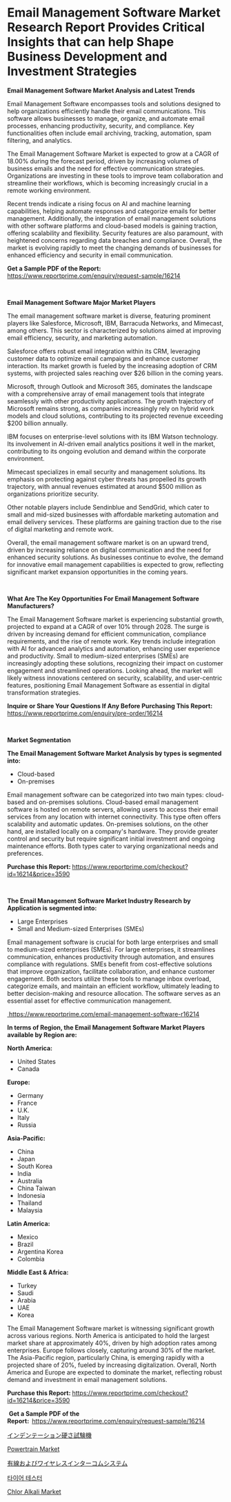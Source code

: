 <p><h1>Email Management Software Market Research Report Provides Critical Insights that can help Shape Business Development and Investment Strategies</h1></p><p><strong>Email Management Software Market Analysis and Latest Trends</strong></p>
<p><p>Email Management Software encompasses tools and solutions designed to help organizations efficiently handle their email communications. This software allows businesses to manage, organize, and automate email processes, enhancing productivity, security, and compliance. Key functionalities often include email archiving, tracking, automation, spam filtering, and analytics.</p><p>The Email Management Software Market is expected to grow at a CAGR of 18.00% during the forecast period, driven by increasing volumes of business emails and the need for effective communication strategies. Organizations are investing in these tools to improve team collaboration and streamline their workflows, which is becoming increasingly crucial in a remote working environment. </p><p>Recent trends indicate a rising focus on AI and machine learning capabilities, helping automate responses and categorize emails for better management. Additionally, the integration of email management solutions with other software platforms and cloud-based models is gaining traction, offering scalability and flexibility. Security features are also paramount, with heightened concerns regarding data breaches and compliance. Overall, the market is evolving rapidly to meet the changing demands of businesses for enhanced efficiency and security in email communication.</p></p>
<p><strong>Get a Sample PDF of the Report:&nbsp;</strong> <a href="https://www.reportprime.com/enquiry/request-sample/16214">https://www.reportprime.com/enquiry/request-sample/16214</a></p>
<p>&nbsp;</p>
<p><strong>Email Management Software Major Market Players</strong></p>
<p><p>The email management software market is diverse, featuring prominent players like Salesforce, Microsoft, IBM, Barracuda Networks, and Mimecast, among others. This sector is characterized by solutions aimed at improving email efficiency, security, and marketing automation.</p><p>Salesforce offers robust email integration within its CRM, leveraging customer data to optimize email campaigns and enhance customer interaction. Its market growth is fueled by the increasing adoption of CRM systems, with projected sales reaching over $26 billion in the coming years.</p><p>Microsoft, through Outlook and Microsoft 365, dominates the landscape with a comprehensive array of email management tools that integrate seamlessly with other productivity applications. The growth trajectory of Microsoft remains strong, as companies increasingly rely on hybrid work models and cloud solutions, contributing to its projected revenue exceeding $200 billion annually.</p><p>IBM focuses on enterprise-level solutions with its IBM Watson technology. Its involvement in AI-driven email analytics positions it well in the market, contributing to its ongoing evolution and demand within the corporate environment.</p><p>Mimecast specializes in email security and management solutions. Its emphasis on protecting against cyber threats has propelled its growth trajectory, with annual revenues estimated at around $500 million as organizations prioritize security.</p><p>Other notable players include Sendinblue and SendGrid, which cater to small and mid-sized businesses with affordable marketing automation and email delivery services. These platforms are gaining traction due to the rise of digital marketing and remote work.</p><p>Overall, the email management software market is on an upward trend, driven by increasing reliance on digital communication and the need for enhanced security solutions. As businesses continue to evolve, the demand for innovative email management capabilities is expected to grow, reflecting significant market expansion opportunities in the coming years.</p></p>
<p>&nbsp;</p>
<p><strong>What Are The Key Opportunities For Email Management Software Manufacturers?</strong></p>
<p><p>The Email Management Software market is experiencing substantial growth, projected to expand at a CAGR of over 10% through 2028. The surge is driven by increasing demand for efficient communication, compliance requirements, and the rise of remote work. Key trends include integration with AI for advanced analytics and automation, enhancing user experience and productivity. Small to medium-sized enterprises (SMEs) are increasingly adopting these solutions, recognizing their impact on customer engagement and streamlined operations. Looking ahead, the market will likely witness innovations centered on security, scalability, and user-centric features, positioning Email Management Software as essential in digital transformation strategies.</p></p>
<p><strong>Inquire or Share Your Questions If Any Before Purchasing This Report:</strong> <a href="https://www.reportprime.com/enquiry/pre-order/16214">https://www.reportprime.com/enquiry/pre-order/16214</a></p>
<p>&nbsp;</p>
<p><strong>Market Segmentation</strong></p>
<p><strong>The Email Management Software Market Analysis by types is segmented into:</strong></p>
<p><ul><li>Cloud-based</li><li>On-premises</li></ul></p>
<p><p>Email management software can be categorized into two main types: cloud-based and on-premises solutions. Cloud-based email management software is hosted on remote servers, allowing users to access their email services from any location with internet connectivity. This type often offers scalability and automatic updates. On-premises solutions, on the other hand, are installed locally on a company's hardware. They provide greater control and security but require significant initial investment and ongoing maintenance efforts. Both types cater to varying organizational needs and preferences.</p></p>
<p><strong>Purchase this Report:&nbsp;</strong><a href="https://www.reportprime.com/checkout?id=16214&price=3590">https://www.reportprime.com/checkout?id=16214&price=3590</a></p>
<p>&nbsp;</p>
<p><strong>The Email Management Software Market Industry Research by Application is segmented into:</strong></p>
<p><ul><li>Large Enterprises</li><li>Small and Medium-sized Enterprises (SMEs)</li></ul></p>
<p><p>Email management software is crucial for both large enterprises and small to medium-sized enterprises (SMEs). For large enterprises, it streamlines communication, enhances productivity through automation, and ensures compliance with regulations. SMEs benefit from cost-effective solutions that improve organization, facilitate collaboration, and enhance customer engagement. Both sectors utilize these tools to manage inbox overload, categorize emails, and maintain an efficient workflow, ultimately leading to better decision-making and resource allocation. The software serves as an essential asset for effective communication management.</p></p>
<p><a href="https://www.reportprime.com/email-management-software-r16214">&nbsp;https://www.reportprime.com/email-management-software-r16214</a></p>
<p><strong>In terms of Region, the Email Management Software Market Players available by Region are:</strong></p>
<p>
    <p> <strong> North America: </strong>
        <ul>
            <li>United States</li>
            <li>Canada</li>
        </ul>
        </p> 
    <p> <strong> Europe: </strong>
        <ul>
            <li>Germany</li>
            <li>France</li>
            <li>U.K.</li>
            <li>Italy</li>
            <li>Russia</li>
        </ul>
        </p> 
    <p> <strong> Asia-Pacific: </strong>
        <ul>
            <li>China</li>
            <li>Japan</li>
            <li>South Korea</li>
            <li>India</li>
            <li>Australia</li>
            <li>China Taiwan</li>
            <li>Indonesia</li>
            <li>Thailand</li>
            <li>Malaysia</li>
        </ul>
        </p> 
    <p> <strong> Latin America: </strong>
        <ul>
            <li>Mexico</li>
            <li>Brazil</li>
            <li>Argentina Korea</li>
            <li>Colombia</li>
        </ul>
        </p> 
    <p> <strong> Middle East & Africa: </strong>
        <ul>
            <li>Turkey</li>
            <li>Saudi</li>
            <li>Arabia</li>
            <li>UAE</li>
            <li>Korea</li>
        </ul>
    </p>
    </p>
<p><p>The Email Management Software market is witnessing significant growth across various regions. North America is anticipated to hold the largest market share at approximately 40%, driven by high adoption rates among enterprises. Europe follows closely, capturing around 30% of the market. The Asia-Pacific region, particularly China, is emerging rapidly with a projected share of 20%, fueled by increasing digitalization. Overall, North America and Europe are expected to dominate the market, reflecting robust demand and investment in email management solutions.</p></p>
<p><strong>Purchase this Report: </strong><a href="https://www.reportprime.com/checkout?id=16214&price=3590">https://www.reportprime.com/checkout?id=16214&price=3590</a></p>
<p>&nbsp;<strong>Get a Sample PDF of the Report:&nbsp;&nbsp;</strong><a href="https://www.reportprime.com/enquiry/request-sample/16214">https://www.reportprime.com/enquiry/request-sample/16214</a></p>
<p><strong></strong></p>
<p><p><a href="https://medium.com/@lonnierami89675202/indentation-hardness-testers-market-%E3%81%AE%E3%82%B0%E3%83%AD%E3%83%BC%E3%83%90%E3%83%AB%E5%B8%82%E5%A0%B4%E6%A6%82%E8%A6%81%E3%81%AF-%E4%B8%96%E7%95%8C%E3%81%8A%E3%82%88%E3%81%B3%E4%B8%BB%E8%A6%81%E5%B8%82%E5%A0%B4%E3%81%AB%E3%81%8A%E3%81%91%E3%82%8B%E6%A5%AD%E7%95%8C%E3%81%AB%E5%BD%B1%E9%9F%BF%E3%82%92%E4%B8%8E%E3%81%88%E3%82%8B%E4%B8%BB%E8%A6%81%E3%81%AA%E3%83%88%E3%83%AC%E3%83%B3%E3%83%89%E3%81%AB%E3%81%A4%E3%81%84%E3%81%A6-%E7%8B%AC%E8%87%AA%E3%81%AE%E8%A6%96%E7%82%B9%E3%82%92%E6%8F%90%E4%BE%9B%E3%81%97%E3%81%BE%E3%81%99-779d149fa449?postPublishedType=initial">インデンテーション硬さ試験機</a></p><p><a href="https://issuu.com/reportprime-2/docs/powertrain-market-size-2030.pptx_e590d641a484ed">Powertrain Market</a></p><p><a href="https://medium.com/@lonnierami89675202/wired-and-wireless-intercom-systems-18f5aa3aab06?postPublishedType=initial">有線およびワイヤレスインターコムシステム</a></p><p><a href="https://medium.com/@brendanmata77/%EC%84%B8%EA%B3%84-tire-tester-market-%EC%9D%80-2024%EC%97%90%EC%84%9C-2031%EB%A1%9C-%EC%97%B0%ED%8F%89%EA%B7%A0-%EC%A6%9D%EA%B0%80%EC%9C%A8%EC%9D%84-%EB%B3%B4%EC%9D%BC-%EA%B2%83%EC%9C%BC%EB%A1%9C-%EC%98%88%EC%83%81%EB%90%A9%EB%8B%88%EB%8B%A4-0e31c642a55e">타이어 테스터</a></p><p><a href="https://medium.com/@elisamohr1927/the-chlor-alkali-market-industry-provides-a-comprehensive-and-current-analysis-of-the-sector-6d16025b31b6">Chlor Alkali Market</a></p></p>